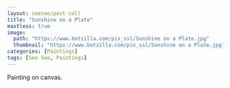 ```yaml
---
layout: seesee/post-coll
title: "Sunshine on a Plate"
mastless: true
image:
  path: "https://www.botzilla.com/pix_ssl/Sunshine on a Plate.jpg"
  thumbnail: "https://www.botzilla.com/pix_ssl/Sunshine on a Plate.jpg"
categories: [Paintings]
tags: [See See, Paintings]
---
```


Painting on canvas.



